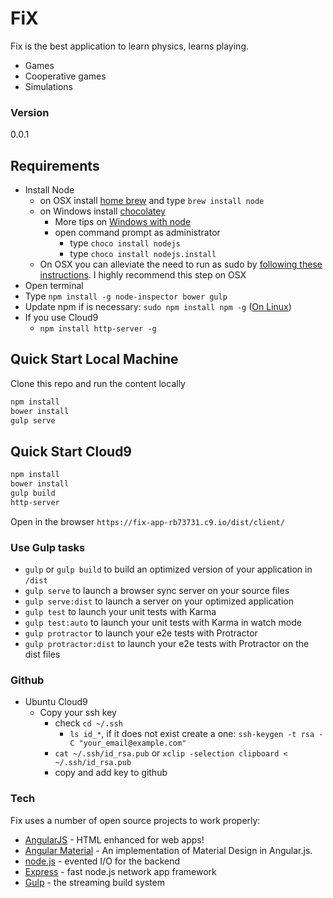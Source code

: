 # FiX

Fix is the best application to learn physics, learns playing.

  - Games
  - Cooperative games
  - Simulations

### Version
0.0.1

## Requirements

- Install Node
    - on OSX install [home brew](http://brew.sh/) and type `brew install node`
    - on Windows install [chocolatey](https://chocolatey.org/)
        - More tips on [Windows with node](http://jpapa.me/winnode)
        - open command prompt as administrator
            - type `choco install nodejs`
            - type `choco install nodejs.install`
    - On OSX you can alleviate the need to run as sudo by [following these instructions](http://jpapa.me/nomoresudo). I highly recommend this step on OSX
- Open terminal
- Type `npm install -g node-inspector bower gulp`
- Update npm if is necessary: `sudo npm install npm -g` ([On Linux](http://stackoverflow.com/questions/23393707/how-to-update-npm))
- If you use Cloud9
    - `npm install http-server -g`


## Quick Start Local Machine
Clone this repo and run the content locally
```bash
npm install
bower install
gulp serve
```

## Quick Start Cloud9
```bash
npm install
bower install
gulp build
http-server
```

Open in the browser `https://fix-app-rb73731.c9.io/dist/client/`


### Use Gulp tasks

* `gulp` or `gulp build` to build an optimized version of your application in `/dist`
* `gulp serve` to launch a browser sync server on your source files
* `gulp serve:dist` to launch a server on your optimized application
* `gulp test` to launch your unit tests with Karma
* `gulp test:auto` to launch your unit tests with Karma in watch mode
* `gulp protractor` to launch your e2e tests with Protractor
* `gulp protractor:dist` to launch your e2e tests with Protractor on the dist files

### Github

- Ubuntu Cloud9
    - Copy your ssh key
        - check `cd ~/.ssh`
            - `ls id_*`, if it does not exist create a one: `ssh-keygen -t rsa -C "your_email@example.com"`
        - `cat ~/.ssh/id_rsa.pub` or `xclip -selection clipboard < ~/.ssh/id_rsa.pub`
        - copy and add key to github

### Tech

Fix uses a number of open source projects to work properly:

* [AngularJS] - HTML enhanced for web apps!
* [Angular Material] - An implementation of Material Design in Angular.js.
* [node.js] - evented I/O for the backend
* [Express] - fast node.js network app framework
* [Gulp] - the streaming build system


[node.js]:http://nodejs.org
[express]:http://expressjs.com
[AngularJS]:http://angularjs.org
[Angular Material]:https://material.angularjs.org/
[Gulp]:http://gulpjs.com
